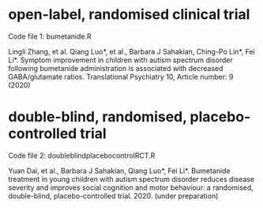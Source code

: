 # open-label, randomised clinical trial
Code file 1: bumetanide.R

Lingli Zhang, et al. Qiang Luo*, et al., Barbara J Sahakian, Ching-Po Lin*, Fei Li*. Symptom improvement in children with autism spectrum disorder following bumetanide administration is associated with decreased GABA/glutamate ratios. Translational Psychiatry 10, Article number: 9 (2020)


# double-blind, randomised, placebo-controlled trial
Code file 2: doubleblindplacebocontrolRCT.R

Yuan Dai, et al., Barbara J Sahakian, Qiang Luo*, Fei Li*. Bumetanide treatment in young children with autism spectrum disorder reduces disease severity and improves social cognition and motor behaviour: a randomised, double-blind, placebo-controlled trial. 2020. (under preparation)
